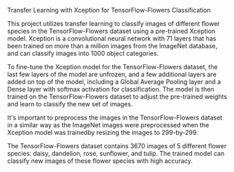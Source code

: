 Transfer Learning with Xception for TensorFlow-Flowers Classification

This project utilizes transfer learning to classify images of different flower species in the TensorFlow-Flowers dataset using a pre-trained Xception model. Xception is a convolutional neural network with 71 layers that has been trained on more than a million images from the ImageNet database, and can classify images into 1000 object categories.

To fine-tune the Xception model for the TensorFlow-Flowers dataset, the last few layers of the model are unfrozen, and a few additional layers are added on top of the model, including a Global Average Pooling layer and a Dense layer with softmax activation for classification. The model is then trained on the TensorFlow-Flowers dataset to adjust the pre-trained weights and learn to classify the new set of images.

It's important to preprocess the images in the TensorFlow-Flowers dataset in a similar way as the ImageNet images were preprocessed when the Xception model was trainedby resizing the images to 299-by-299.

The TensorFlow-Flowers dataset contains 3670 images of 5 different flower species: daisy, dandelion, rose, sunflower, and tulip. The trained model can classify new images of these flower species with high accuracy.
